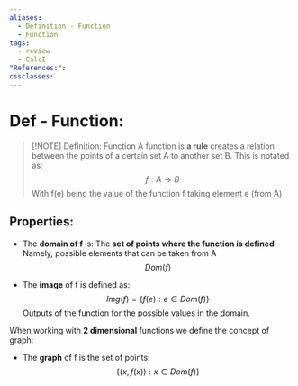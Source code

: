 ```yaml
---
aliases:
  - Definition - Function
  - Function
tags:
  - review
  - CalcI
"References:": 
cssclasses:
---
```

# Def - Function: 

> [!NOTE] Definition: Function
> A function is **a rule** creates a relation between the points of a certain set A to another set B. This is notated as: 
> $$ f: A \rightarrow B$$
> With f(e) being the value of the function f taking element e (from A)

## Properties: 
+ The **domain of f** is: The **set of points where the function is defined** Namely, possible elements that can be taken from A
$$
Dom(f)
$$

+ The **image** of f is defined as: 
$$
Img(f) = \{f(e):e\in Dom(f)\}
$$
Outputs of the function for the possible values in the domain. 

When working with **2 dimensional** functions we define the concept of graph:

+ The **graph** of f is the set of points:
$$
\{(x,f(x)):x\in Dom(f)\}
$$


